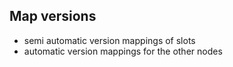 ## Map versions

*   semi automatic version mappings of slots
*   automatic version mappings for the other nodes
